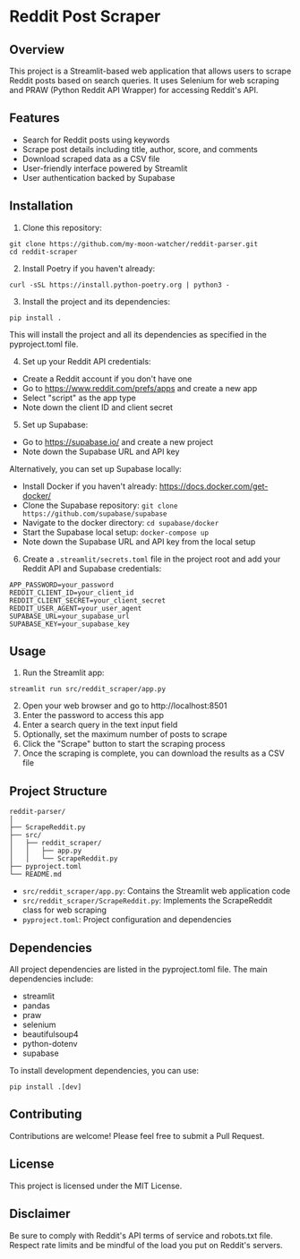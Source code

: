 # Reddit Post Scraper

## Overview

This project is a Streamlit-based web application that allows users to scrape Reddit posts based on search queries. It uses Selenium for web scraping and PRAW (Python Reddit API Wrapper) for accessing Reddit's API.

## Features

- Search for Reddit posts using keywords
- Scrape post details including title, author, score, and comments
- Download scraped data as a CSV file
- User-friendly interface powered by Streamlit
- User authentication backed by Supabase

## Installation

1. Clone this repository:

```
git clone https://github.com/my-moon-watcher/reddit-parser.git
cd reddit-scraper
```

2. Install Poetry if you haven't already:

```
curl -sSL https://install.python-poetry.org | python3 -
```

3. Install the project and its dependencies:

```
pip install .
```

This will install the project and all its dependencies as specified in the pyproject.toml file.

4. Set up your Reddit API credentials:

- Create a Reddit account if you don't have one
- Go to https://www.reddit.com/prefs/apps and create a new app
- Select "script" as the app type
- Note down the client ID and client secret

5. Set up Supabase:

- Go to https://supabase.io/ and create a new project
- Note down the Supabase URL and API key

Alternatively, you can set up Supabase locally:

- Install Docker if you haven't already: https://docs.docker.com/get-docker/
- Clone the Supabase repository: `git clone https://github.com/supabase/supabase`
- Navigate to the docker directory: `cd supabase/docker`
- Start the Supabase local setup: `docker-compose up`
- Note down the Supabase URL and API key from the local setup

6. Create a `.streamlit/secrets.toml` file in the project root and add your Reddit API and Supabase credentials:

```
APP_PASSWORD=your_password
REDDIT_CLIENT_ID=your_client_id
REDDIT_CLIENT_SECRET=your_client_secret
REDDIT_USER_AGENT=your_user_agent
SUPABASE_URL=your_supabase_url
SUPABASE_KEY=your_supabase_key
```

## Usage

1. Run the Streamlit app:

```
streamlit run src/reddit_scraper/app.py
```

2. Open your web browser and go to http://localhost:8501
3. Enter the password to access this app
4. Enter a search query in the text input field
5. Optionally, set the maximum number of posts to scrape
6. Click the "Scrape" button to start the scraping process
7. Once the scraping is complete, you can download the results as a CSV file

## Project Structure

```
reddit-parser/
│
├── ScrapeReddit.py
├── src/
│   ├── reddit_scraper/
│   │   ├── app.py
│   │   └── ScrapeReddit.py
├── pyproject.toml
└── README.md
```

- `src/reddit_scraper/app.py`: Contains the Streamlit web application code
- `src/reddit_scraper/ScrapeReddit.py`: Implements the ScrapeReddit class for web scraping
- `pyproject.toml`: Project configuration and dependencies

## Dependencies

All project dependencies are listed in the pyproject.toml file. The main dependencies include:

- streamlit
- pandas
- praw
- selenium
- beautifulsoup4
- python-dotenv
- supabase

To install development dependencies, you can use:

```
pip install .[dev]
```

## Contributing

Contributions are welcome! Please feel free to submit a Pull Request.

## License

This project is licensed under the MIT License.

## Disclaimer

Be sure to comply with Reddit's API terms of service and robots.txt file. Respect rate limits and be mindful of the load you put on Reddit's servers.

